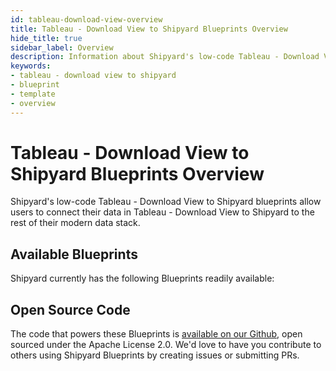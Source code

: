```yaml
---
id: tableau-download-view-overview
title: Tableau - Download View to Shipyard Blueprints Overview
hide_title: true
sidebar_label: Overview
description: Information about Shipyard's low-code Tableau - Download View to Shipyard templates.
keywords:
- tableau - download view to shipyard
- blueprint
- template
- overview
---
```


# Tableau - Download View to Shipyard Blueprints Overview

Shipyard's low-code Tableau - Download View to Shipyard blueprints allow users to connect their data in Tableau - Download View to Shipyard to the rest of their modern data stack.

## Available Blueprints
Shipyard currently has the following Blueprints readily available: 

## Open Source Code
The code that powers these Blueprints is [available on our Github](None), open sourced under the Apache License 2.0. We'd love to have you contribute to others using Shipyard Blueprints by creating issues or submitting PRs.
